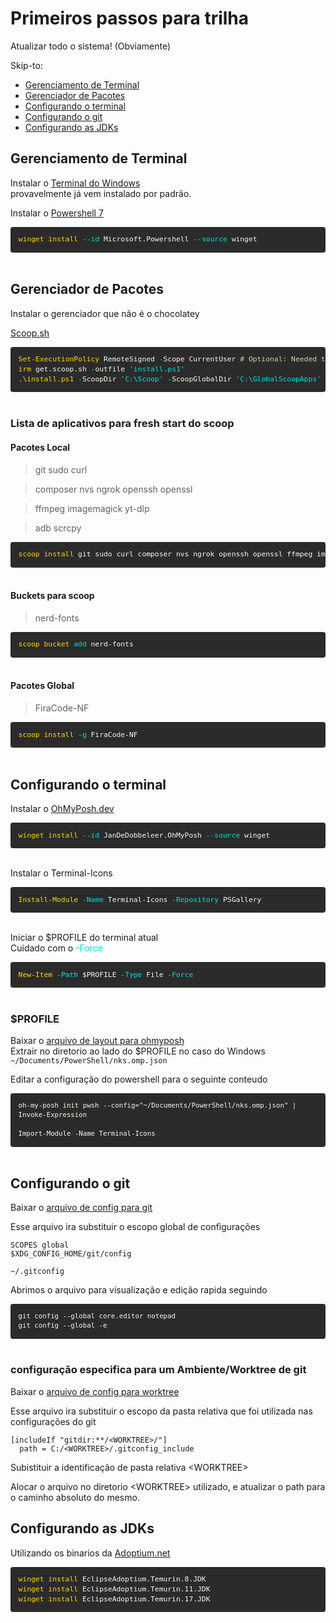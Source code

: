 # Primeiros passos para trilha

Atualizar todo o sistema! (Obviamente)

Skip-to:
- [Gerenciamento de Terminal](#gerenciamento-de-terminal)
- [Gerenciador de Pacotes](#gerenciador-de-pacotes)
- [Configurando o terminal](#configurando-o-terminal)
- [Configurando o git](#configurando-o-git)
- [Configurando as JDKs](#configurando-as-jdks)

## Gerenciamento de Terminal

Instalar o [Terminal do Windows](https://apps.microsoft.com/store/detail/windows-terminal/9N0DX20HK701?hl=pt-br&gl=br)
<br>provavelmente já vem instalado por padrão.

Instalar o [Powershell 7](https://learn.microsoft.com/pt-br/powershell/scripting/install/installing-powershell-on-windows)

<pre style="color: rgb(248, 248, 242); background: rgb(43, 43, 43); font-family: Consolas, Monaco, &quot;Andale Mono&quot;, &quot;Ubuntu Mono&quot;, monospace; text-align: left; white-space: pre; word-spacing: normal; word-break: normal; overflow-wrap: normal; line-height: 1.4; tab-size: 4; hyphens: none; padding: 1em; margin: 0px; overflow: auto; border-radius: 0.3em; font-size: 0.9em;">
<code style="line-height: 1.4; font-size: 0.9em; margin: 0px; white-space: pre;"><span class="token" style="color: rgb(255, 215, 0);">winget install</span><span> </span><span class="token" style="color: rgb(0, 224, 224);">--id</span><span> </span><span>Microsoft.Powershell</span><span> </span><span class="token" style="color: rgb(0, 224, 224);">--source</span><span> </span><span>winget</span></code>
</pre>
<br>

## Gerenciador de Pacotes

Instalar o gerenciador que não é o chocolatey

[Scoop.sh](https://scoop.sh/)

<pre style="color: rgb(248, 248, 242); background: rgb(43, 43, 43); font-family: Consolas, Monaco, &quot;Andale Mono&quot;, &quot;Ubuntu Mono&quot;, monospace; text-align: left; white-space: pre; word-spacing: normal; word-break: normal; overflow-wrap: normal; line-height: 1.4; tab-size: 4; hyphens: none; padding: 1em; margin: 0px; overflow: auto; border-radius: 0.3em; font-size: 0.9em;">
<code style="line-height: 1.4; font-size: 0.9em; margin: 0px; white-space: pre;"><span class="token" style="color: rgb(255, 215, 0);">Set-ExecutionPolicy</span><span> RemoteSigned </span><span class="token" style="color: rgb(0, 224, 224);">-</span><span>Scope CurrentUser </span><span class="token" style="color: rgb(212, 208, 171);"># Optional: Needed to run a remote script the first time</span><span>
</span><span class="token" style="color: rgb(255, 215, 0);">irm</span><span> get</span><span class="token" style="color: rgb(254, 254, 254);">.</span><span>scoop</span><span class="token" style="color: rgb(254, 254, 254);">.</span><span>sh </span><span class="token" style="color: rgb(0, 224, 224);">-</span><span>outfile </span><span class="token" style="color: rgb(0, 224, 224);">'install.ps1'</span>
<span class="token" style="color: rgb(255, 215, 0);">.\install.ps1</span><span> </span><span class="token" style="color: rgb(0, 224, 224);">-</span><span>ScoopDir </span><span class="token" style="color: rgb(0, 224, 224);">'C:\Scoop'</span><span> </span><span class="token" style="color: rgb(0, 224, 224);">-</span><span>ScoopGlobalDir </span><span class="token" style="color: rgb(0, 224, 224);">'C:\GlobalScoopApps'</span><span> </span><span class="token" style="color: rgb(0, 224, 224);">-</span><span>NoProxy</span></code>
</pre>
<br>

### Lista de aplicativos para fresh start do scoop

#### Pacotes Local

> git
> sudo
> curl

> composer
> nvs
> ngrok
> openssh
> openssl

> ffmpeg
> imagemagick
> yt-dlp

> adb
> scrcpy

<pre style="color: rgb(248, 248, 242); background: rgb(43, 43, 43); font-family: Consolas, Monaco, &quot;Andale Mono&quot;, &quot;Ubuntu Mono&quot;, monospace; text-align: left; white-space: pre; word-spacing: normal; word-break: normal; overflow-wrap: normal; line-height: 1.4; tab-size: 4; hyphens: none; padding: 1em; margin: 0px; overflow: auto; border-radius: 0.3em; font-size: 0.9em;">
<code style="line-height: 1.4; font-size: 0.9em; margin: 0px; white-space: pre;"><span class="token" style="color: rgb(255, 215, 0);">scoop install</span><span> git</span><span> sudo</span><span> curl</span><span> composer</span><span> nvs</span><span> ngrok</span><span> openssh</span><span> openssl</span><span> ffmpeg</span><span> imagemagick</span><span> yt-dlp</span><span> adb</span><span> scrcpy</span></code>
</pre>
<br>

#### Buckets para scoop

> nerd-fonts

<pre style="color: rgb(248, 248, 242); background: rgb(43, 43, 43); font-family: Consolas, Monaco, &quot;Andale Mono&quot;, &quot;Ubuntu Mono&quot;, monospace; text-align: left; white-space: pre; word-spacing: normal; word-break: normal; overflow-wrap: normal; line-height: 1.4; tab-size: 4; hyphens: none; padding: 1em; margin: 0px; overflow: auto; border-radius: 0.3em; font-size: 0.9em;">
<code style="line-height: 1.4; font-size: 0.9em; margin: 0px; white-space: pre;"><span class="token" style="color: rgb(255, 215, 0);">scoop bucket</span><span> </span><span class="token" style="color: rgb(0, 224, 224);">add</span><span> nerd-fonts</span></code>
</pre>
<br>

#### Pacotes Global

> FiraCode-NF

<pre style="color: rgb(248, 248, 242); background: rgb(43, 43, 43); font-family: Consolas, Monaco, &quot;Andale Mono&quot;, &quot;Ubuntu Mono&quot;, monospace; text-align: left; white-space: pre; word-spacing: normal; word-break: normal; overflow-wrap: normal; line-height: 1.4; tab-size: 4; hyphens: none; padding: 1em; margin: 0px; overflow: auto; border-radius: 0.3em; font-size: 0.9em;">
<code style="line-height: 1.4; font-size: 0.9em; margin: 0px; white-space: pre;"><span class="token" style="color: rgb(255, 215, 0);">scoop install</span><span> </span><span class="token" style="color: rgb(0, 224, 224);">-g</span><span> FiraCode-NF</span></code>
</pre>
<br>

## Configurando o terminal

Instalar o [OhMyPosh.dev](https://ohmyposh.dev/)

<pre style="color: rgb(248, 248, 242); background: rgb(43, 43, 43); font-family: Consolas, Monaco, &quot;Andale Mono&quot;, &quot;Ubuntu Mono&quot;, monospace; text-align: left; white-space: pre; word-spacing: normal; word-break: normal; overflow-wrap: normal; line-height: 1.4; tab-size: 4; hyphens: none; padding: 1em; margin: 0px; overflow: auto; border-radius: 0.3em; font-size: 0.9em;">
<code style="line-height: 1.4; font-size: 0.9em; margin: 0px; white-space: pre;"><span class="token" style="color: rgb(255, 215, 0);">winget install</span><span> </span><span class="token" style="color: rgb(0, 224, 224);">--id</span><span> </span><span>JanDeDobbeleer.OhMyPosh</span><span> </span><span class="token" style="color: rgb(0, 224, 224);">--source</span><span> </span><span>winget</span></code>
</pre>
<br>

Instalar o Terminal-Icons

<pre style="color: rgb(248, 248, 242); background: rgb(43, 43, 43); font-family: Consolas, Monaco, &quot;Andale Mono&quot;, &quot;Ubuntu Mono&quot;, monospace; text-align: left; white-space: pre; word-spacing: normal; word-break: normal; overflow-wrap: normal; line-height: 1.4; tab-size: 4; hyphens: none; padding: 1em; margin: 0px; overflow: auto; border-radius: 0.3em; font-size: 0.9em;">
<code style="line-height: 1.4; font-size: 0.9em; margin: 0px; white-space: pre;"><span class="token" style="color: rgb(255, 215, 0);">Install-Module</span><span> </span><span class="token" style="color: rgb(0, 224, 224);">-Name</span><span> Terminal-Icons</span><span> </span><span class="token" style="color: rgb(0, 224, 224);">-Repository</span><span> PSGallery</span></code>
</pre>
<br>

Iniciar o $PROFILE do terminal atual<br>
Cuidado com o <span class="token" style="color: rgb(0, 224, 224);">-Force</span>

<pre style="color: rgb(248, 248, 242); background: rgb(43, 43, 43); font-family: Consolas, Monaco, &quot;Andale Mono&quot;, &quot;Ubuntu Mono&quot;, monospace; text-align: left; white-space: pre; word-spacing: normal; word-break: normal; overflow-wrap: normal; line-height: 1.4; tab-size: 4; hyphens: none; padding: 1em; margin: 0px; overflow: auto; border-radius: 0.3em; font-size: 0.9em;">
<code style="line-height: 1.4; font-size: 0.9em; margin: 0px; white-space: pre;"><span class="token" style="color: rgb(255, 215, 0);">New-Item</span><span> </span><span class="token" style="color: rgb(0, 224, 224);">-Path</span><span> $PROFILE</span><span> </span><span class="token" style="color: rgb(0, 224, 224);">-Type</span><span> File</span><span> </span><span class="token" style="color: rgb(0, 224, 224);">-Force</span></code>
</pre>
<br>

### $PROFILE

Baixar o [arquivo de layout para ohmyposh](assets/nks.omp.json)
<br>
Extrair no diretorio ao lado do $PROFILE no caso do Windows
`~/Documents/PowerShell/nks.omp.json`

Editar a configuração do powershell para o seguinte conteudo
<br>

<pre style="color: rgb(248, 248, 242); background: rgb(43, 43, 43); font-family: Consolas, Monaco, &quot;Andale Mono&quot;, &quot;Ubuntu Mono&quot;, monospace; text-align: left; white-space: pre; word-spacing: normal; word-break: normal; overflow-wrap: normal; line-height: 1.4; tab-size: 4; hyphens: none; padding: 1em; margin: 0px; overflow: auto; border-radius: 0.3em; font-size: 0.9em;">
<code><span>oh-my-posh init pwsh --config="~/Documents/PowerShell/nks.omp.json" | Invoke-Expression</span>

<span>Import-Module -Name Terminal-Icons</span></code>
</pre>
<br>

## Configurando o git

Baixar o [arquivo de config para git](assets/.gitconfig)

Esse arquivo ira substituir o escopo global de configurações
``` 
SCOPES global
$XDG_CONFIG_HOME/git/config

~/.gitconfig
```

Abrimos o arquivo para visualização e edição rapida seguindo

<pre style="color: rgb(248, 248, 242); background: rgb(43, 43, 43); font-family: Consolas, Monaco, &quot;Andale Mono&quot;, &quot;Ubuntu Mono&quot;, monospace; text-align: left; white-space: pre; word-spacing: normal; word-break: normal; overflow-wrap: normal; line-height: 1.4; tab-size: 4; hyphens: none; padding: 1em; margin: 0px; overflow: auto; border-radius: 0.3em; font-size: 0.9em;">
<code><span>git config --global core.editor notepad</span>
<span>git config --global -e</span></code>
</pre>
<br>

### configuração especifica para um Ambiente/Worktree de git

Baixar o [arquivo de config para worktree](assets/.gitconfig_include)

Esse arquivo ira substituir o escopo da pasta relativa que foi utilizada nas configurações do git
```
[includeIf "gitdir:**/<WORKTREE>/"]
  path = C:/<WORKTREE>/.gitconfig_include
```
Subistituir a identificação de pasta relativa &lt;WORKTREE&gt;

Alocar o arquivo no diretorio &lt;WORKTREE&gt; utilizado, e atualizar o path para o caminho absoluto do mesmo.

## Configurando as JDKs

Utilizando os binarios da [Adoptium.net](https://adoptium.net/installation/)

<pre style="color: rgb(248, 248, 242); background: rgb(43, 43, 43); font-family: Consolas, Monaco, &quot;Andale Mono&quot;, &quot;Ubuntu Mono&quot;, monospace; text-align: left; white-space: pre; word-spacing: normal; word-break: normal; overflow-wrap: normal; line-height: 1.4; tab-size: 4; hyphens: none; padding: 1em; margin: 0px; overflow: auto; border-radius: 0.3em; font-size: 0.9em;">
<code style="line-height: 1.4; font-size: 0.9em; margin: 0px; white-space: pre;"><span class="token" style="color: rgb(255, 215, 0);">winget install</span><span> EclipseAdoptium.Temurin.8.JDK</span>
<span class="token" style="color: rgb(255, 215, 0);">winget install</span><span> EclipseAdoptium.Temurin.11.JDK</span>
<span class="token" style="color: rgb(255, 215, 0);">winget install</span><span> EclipseAdoptium.Temurin.17.JDK</span></code>
</pre>
<br>
